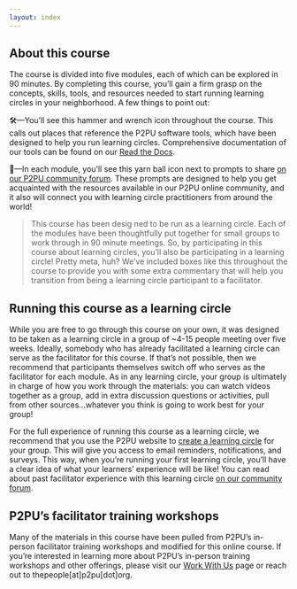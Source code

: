 ```yaml
---
layout: index
---
```

## About this course
The course is divided into five modules, each of which can be explored in 90 minutes. By completing this course, you’ll gain a firm grasp on the concepts, skills, tools,  and resources needed to start running learning circles in your neighborhood. A few things to point out:

🛠️—You’ll see this hammer and wrench icon throughout the course. This calls out places that reference the P2PU software tools, which have been designed to help you run learning circles. Comprehensive documentation of our tools can be found on our [Read the Docs](https://learning-circles-user-manual.readthedocs.io/en/latest/).

🧶—In each module, you’ll see this yarn ball icon next to prompts to share [on our P2PU community forum](http://community.p2pu.org/). These prompts are designed to help you get acquainted with the resources available in our P2PU online community, and it also will connect you with learning circle practitioners from around the world!

> This course has been desig ned to be run as a learning circle. Each of the modules have been thoughtfully put together for small groups to work through in 90 minute meetings. So, by participating in this course about learning circles, you’ll also be participating in a learning circle! Pretty meta, huh? We’ve included boxes like this throughout the course to provide you with some extra commentary that will help you transition from being a learning circle participant to a facilitator.

## Running this course as a learning circle
While you are free to go through this course on your own, it was designed to be taken as a learning circle in a group of ~4-15 people meeting over five weeks. Ideally, somebody who has already facilitated a learning circle can serve as the facilitator for this course. If that’s not possible, then we recommend that participants themselves switch off who serves as the facilitator for each module. As in any learning circle, your group is ultimately in charge of how you work through the materials: you can watch videos together as a group, add in extra discussion questions or activities, pull from other sources...whatever you think is going to work best for your group!

For the full experience of running this course as a learning circle, we recommend that you use the P2PU website to <a href="https://learningcircles.p2pu.org/en/studygroup/create/?course_id=480" target="_blank">create a learning circle</a> for your group. This will give you access to email reminders, notifications, and surveys. This way, when you’re running your first learning circle, you’ll have a clear idea of what your learners’ experience will be like! You can read about past facilitator experience with this learning circle <a href="https://community.p2pu.org/t/learning-about-learning-circles-p2pu/3558" target="_blank">on our community forum</a>.

## P2PU’s facilitator training workshops
Many of the materials in this course have been pulled from P2PU’s in-person facilitator training workshops and modified for this online course. If you’re interested in learning more about P2PU’s in-person training workshops and other offerings, please visit our [Work With Us](https://www.p2pu.org/en/work-with-us/) page or reach out to thepeople[at]p2pu[dot]org.

